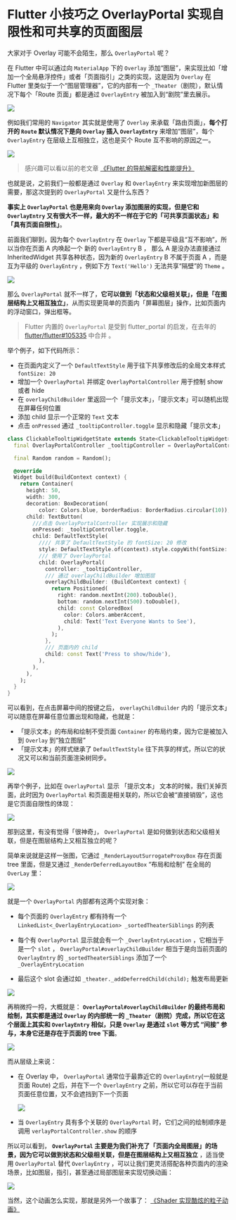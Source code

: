 # Flutter 小技巧之  OverlayPortal  实现自限性和可共享的页面图层

大家对于 Overlay 可能不会陌生，那么 `OverlayPortal` 呢？

在 Flutter 中可以通过向 `MaterialApp`  下的  `Overlay` 添加“图层”，来实现比如「增加一个全局悬浮控件」或者「页面指引」之类的实现，这是因为 `Overlay`  在 Flutter 里类似于一个“图层管理器”，它的内部有一个 `_Theater`（剧院），默认情况下每个「Route 页面」都是通过  `OverlayEntry`  被加入到“剧院”里去展示。

![](http://img.cdn.guoshuyu.cn/20241107_vp/image1.gif)

例如我们常用的 `Navigator`  其实就是使用了 `Overlay` 来承载「路由页面」，**每个打开的 `Route` 默认情况下是向 `Overlay`  插入 `OverlayEntry`** 来增加“图层”，每个  `OverlayEntry`  在层级上互相独立，这也是买个 Route 互不影响的原因之一。

![](http://img.cdn.guoshuyu.cn/20241107_vp/image2.png)

> 感兴趣可以看以前的老文章 [《Flutter 的导航解密和性能提升》](https://juejin.cn/post/6844904183028514824)

也就是说，之前我们一般都是通过  `Overlay`  和  `OverlayEntry`  来实现增加新图层的需要，那这次提到的  `OverlayPortal` 又是什么东西？

**事实上 `OverlayPortal`  也是用来向   `Overlay`   添加图层的实现，但是它和  `OverlayEntry`   又有很大不一样，最大的不一样在于它的「可共享页面状态」和「具有页面自限性」**。

前面我们聊到，因为每个  `OverlayEntry`  在  `Overlay`  下都是平级且“互不影响”，所以当你在页面 A 内唤起一个 新的   `OverlayEntry`  B ， 那么 A 是没办法直接通过 InheritedWidget 共享各种状态，因为新的  `OverlayEntry` B 不属于页面 A ，而是互为平级的   `OverlayEntry` ，例如下方 `Text('Hello')` 无法共享“隔壁”的 `Theme` 。

![](http://img.cdn.guoshuyu.cn/20241107_vp/image3.png)

那么  `OverlayPortal`  就不一样了，**它可以做到「状态和父级相关联」，但是「在图层结构上又相互独立」**，从而实现更简单的页面内「屏幕图层」操作，比如页面内的浮动窗口，弹出框等。

> Flutter 内置的 `OverlayPortal` 是受到 flutter_portal 的启发，在去年的 [flutter/flutter#105335](https://github.com/flutter/flutter/pull/105335) 中合并 。

举个例子，如下代码所示：

- 在页面内定义了一个 `DefaultTextStyle` 用于往下共享修改后的全局文本样式 `fontSize: 20` 
- 增加一个 `OverlayPortal` 并绑定  `OverlayPortalController` 用于控制 show 或者 hide 
- 在  `overlayChildBuilder`  里返回一个「提示文本」，「提示文本」可以随机出现在屏幕任何位置
- 添加 child 显示一个正常的 `Text` 文本
- 点击 `onPressed` 通过 `_tooltipController.toggle` 显示和隐藏「提示文本」 

```dart
class ClickableTooltipWidgetState extends State<ClickableTooltipWidget> {
  final OverlayPortalController _tooltipController = OverlayPortalController();

  final Random random = Random();

  @override
  Widget build(BuildContext context) {
    return Container(
      height: 50,
      width: 300,
      decoration: BoxDecoration(
          color: Colors.blue, borderRadius: BorderRadius.circular(10)),
      child: TextButton(
        ///点击 OverlayPortalController 实现展示和隐藏
        onPressed: _tooltipController.toggle,
        child: DefaultTextStyle(
          //// 共享了 DefaultTextStyle 的 fontSize: 20 修改
          style: DefaultTextStyle.of(context).style.copyWith(fontSize: 20),
          /// 使用了 OverlayPortal 
          child: OverlayPortal(
            controller: _tooltipController,
            /// 通过 overlayChildBuilder 增加图层
            overlayChildBuilder: (BuildContext context) {
              return Positioned(
                right: random.nextInt(200).toDouble(),
                bottom: random.nextInt(500).toDouble(),
                child: const ColoredBox(
                  color: Colors.amberAccent,
                  child: Text('Text Everyone Wants to See'),
                ),
              );
            },
            /// 页面内的 child 
            child: const Text('Press to show/hide'),
          ),
        ),
      ),
    );
  }
}
```

可以看到，在点击屏幕中间的按键之后， `overlayChildBuilder`  内的「提示文本」可以随意在屏幕任意位置出现和隐藏，也就是：

- 「提示文本」的布局和绘制不受页面 `Container` 的布局约束，因为它是被加入到  `Overlay` 到“独立图层”
- 「提示文本」的样式继承了   `DefaultTextStyle` 往下共享的样式，所以它的状况又可以和当前页面渲染树同步。

![](http://img.cdn.guoshuyu.cn/20241107_vp/image4.gif)

再举个例子，比如在  `OverlayPortal` 显示 「提示文本」 文本的时候，我们关掉页面，此时因为   `OverlayPortal`  和页面是相关联的，所以它会被“直接销毁”，这也是它页面自限性的体现：

![](http://img.cdn.guoshuyu.cn/20241107_vp/image5.gif)

那到这里，有没有觉得「很神奇」，  `OverlayPortal`  是如何做到状态和父级相关联，但是在图层结构上又相互独立的呢？

简单来说就是这样一张图，它通过 `_RenderLayoutSurrogateProxyBox`  存在页面 tree 里面，但是又通过 `_RenderDeferredLayoutBox`  “布局和绘制” 在全局的 `OverLay` 里：

![](http://img.cdn.guoshuyu.cn/20241107_vp/image6.png)

就是一个  `OverlayPortal` 内部都有这两个实现对象：

- 每个页面的 `OverlayEntry`  都有持有一个 `LinkedList<_OverlayEntryLocation> _sortedTheaterSiblings`  的列表

- 每个有   `OverlayPortal`  显示就会有一个  `_OverlayEntryLocation` ，它相当于是一个 `slot` ，  `OverlayPortal#overlayChildBuilder`  相当于是向当前页面的  `OverlayEntry`   的 `_sortedTheaterSiblings`  添加了一个   `_OverlayEntryLocation` 
- 最后这个 slot 会通过如  `_theater._addDeferredChild(child);` 触发布局更新

![](http://img.cdn.guoshuyu.cn/20241107_vp/image7.png)

再稍微捋一捋，大概就是：  **`OverlayPortal#overlayChildBuilder`   的最终布局和绘制，其实都是通过 `Overlay` 的内部统一的  `_Theater`（剧院）完成，所以它在这个层面上其实和   `OverlayEntry`  相似，只是 `Overlay` 是通过 `slot`  等方式 “间接” 参与，本身它还是存在于页面的 tree 下面**。

![](http://img.cdn.guoshuyu.cn/20241107_vp/image8.png)

而从层级上来说：

- 在 Overlay 中， `OverlayPortal` 通常位于最靠近它的 `OverlayEntry`(一般就是页面 Route) 之后，并在下一个 `OverlayEntry` 之前，所以它可以存在于当前页面任意位置，又不会遮挡到下一个页面

  ![](http://img.cdn.guoshuyu.cn/20241107_vp/image9.gif)



- 当 `OverlayEntry` 具有多个关联的 `OverlayPortal` 时，它们之间的绘制顺序是调用 `verlayPortalController.show` 的顺序

所以可以看到， **`OverlayPortal`  主要是为我们补充了「页面内全局图层」的场景，因为它可以做到状态和父级相关联，但是在图层结构上又相互独立** ，适当使用  `OverlayPortal`   替代   `OverlayEntry`  ，可以让我们更灵活搭配各种页面内的渲染场景，比如图层，指引，甚至通过局部图层来实现切换动画：

![](http://img.cdn.guoshuyu.cn/20241107_vp/image10.gif)

当然，这个动画怎么实现，那就是另外一个故事了： [《Shader 实现酷炫的粒子动画》](https://juejin.cn/post/7435659292868476964)





